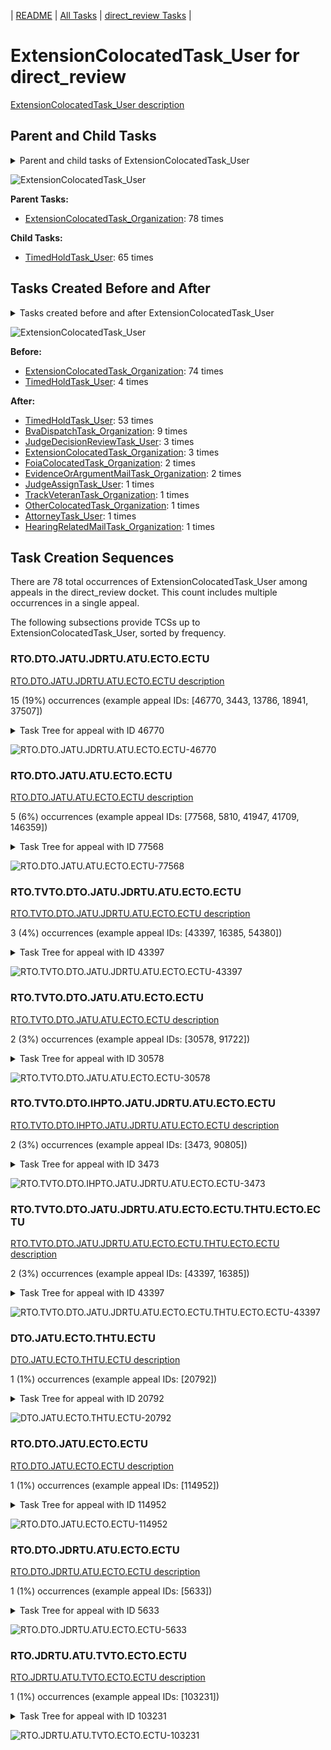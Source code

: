 <!-- DO NOT EDIT THIS FILE.  This file is autogenerated. -->
| [README](../README.md) | [All Tasks](../alltasks.md) | [direct_review Tasks](tasklist.md) |

# ExtensionColocatedTask_User for direct_review

[ExtensionColocatedTask_User description](../descr/ExtensionColocatedTask_User.md)

## Parent and Child Tasks

<details><summary markdown='span'>Parent and child tasks of ExtensionColocatedTask_User
</summary>

```
digraph G {
rankdir=LR;
node [shape=box]
"ExtensionColocatedTask_User" -> "TimedHoldTask_User" [label=65]
"ExtensionColocatedTask_Organization" -> "ExtensionColocatedTask_User" [label=78]
}
```
</details>

![ExtensionColocatedTask_User](dot/ExtensionColocatedTask_User-parentchild.dot.png)

**Parent Tasks:**

   * [ExtensionColocatedTask_Organization](ExtensionColocatedTask_Organization.md): 78 times

**Child Tasks:**

   * [TimedHoldTask_User](TimedHoldTask_User.md): 65 times

## Tasks Created Before and After

<details><summary markdown='span'>Tasks created before and after ExtensionColocatedTask_User</summary>

```
digraph G {
rankdir=LR;

"ExtensionColocatedTask_User" -> "TimedHoldTask_User" [label=53]
"ExtensionColocatedTask_User" -> "BvaDispatchTask_Organization" [label=9]
"ExtensionColocatedTask_User" -> "JudgeDecisionReviewTask_User" [label=3]
"ExtensionColocatedTask_User" -> "ExtensionColocatedTask_Organization" [label=3]
"ExtensionColocatedTask_User" -> "FoiaColocatedTask_Organization" [label=2]
"ExtensionColocatedTask_User" -> "EvidenceOrArgumentMailTask_Organization" [label=2]
"ExtensionColocatedTask_User" -> "TrackVeteranTask_Organization" [label=1]
"ExtensionColocatedTask_User" -> "OtherColocatedTask_Organization" [label=1]
"ExtensionColocatedTask_User" -> "JudgeAssignTask_User" [label=1]
"ExtensionColocatedTask_User" -> "HearingRelatedMailTask_Organization" [label=1]
"ExtensionColocatedTask_User" -> "AttorneyTask_User" [label=1]
"ExtensionColocatedTask_Organization" -> "ExtensionColocatedTask_User" [label=74]
"TimedHoldTask_User" -> "ExtensionColocatedTask_User" [label=4]
}
```
</details>

![ExtensionColocatedTask_User](dot/ExtensionColocatedTask_User.dot.png)

**Before:**

   * [ExtensionColocatedTask_Organization](ExtensionColocatedTask_Organization.md): 74 times
   * [TimedHoldTask_User](TimedHoldTask_User.md): 4 times

**After:**

   * [TimedHoldTask_User](TimedHoldTask_User.md): 53 times
   * [BvaDispatchTask_Organization](BvaDispatchTask_Organization.md): 9 times
   * [JudgeDecisionReviewTask_User](JudgeDecisionReviewTask_User.md): 3 times
   * [ExtensionColocatedTask_Organization](ExtensionColocatedTask_Organization.md): 3 times
   * [FoiaColocatedTask_Organization](FoiaColocatedTask_Organization.md): 2 times
   * [EvidenceOrArgumentMailTask_Organization](EvidenceOrArgumentMailTask_Organization.md): 2 times
   * [JudgeAssignTask_User](JudgeAssignTask_User.md): 1 times
   * [TrackVeteranTask_Organization](TrackVeteranTask_Organization.md): 1 times
   * [OtherColocatedTask_Organization](OtherColocatedTask_Organization.md): 1 times
   * [AttorneyTask_User](AttorneyTask_User.md): 1 times
   * [HearingRelatedMailTask_Organization](HearingRelatedMailTask_Organization.md): 1 times

## Task Creation Sequences

There are 78 total occurrences of ExtensionColocatedTask_User among appeals in the direct_review docket.  This count includes multiple occurrences in a single appeal.

The following subsections provide TCSs up to ExtensionColocatedTask_User, sorted by frequency.

### RTO.DTO.JATU.JDRTU.ATU.ECTO.ECTU

[RTO.DTO.JATU.JDRTU.ATU.ECTO.ECTU description](../descr/RTO.DTO.JATU.JDRTU.ATU.ECTO.ECTU.md)

15 (19%) occurrences (example appeal IDs: [46770, 3443, 13786, 18941, 37507])

<details><summary markdown='span'>Task Tree for appeal with ID 46770</summary>

```
@startuml
skinparam {
  ObjectBorderColor #555
  ObjectBorderThickness 0
  ObjectFontStyle bold
  ObjectFontSize 14
  ObjectAttributeFontColor #333
  ObjectAttributeFontSize 12
}
  object 0.RootTask #8dd3c7 {
Organization
}
  object 1.DistributionTask #ffffb3 {
Organization
}
  object 2.JudgeAssignTask #ccebc5 {
User
}
  object 3.JudgeDecisionReviewTask #d9d9d9 {
User
}
  object 4.AttorneyTask #bc80bd {
User
}
  object 5.ExtensionColocatedTask #ffed6f {
Organization
}
  object 6.ExtensionColocatedTask #ffed6f {
User  <back:white>    </back>
}
  object 7.TimedHoldTask #fccde5 {
User
}
  object 8.TimedHoldTask #fccde5 {
User
}
  object 9.TimedHoldTask #fccde5 {
User
}
  object 10.TimedHoldTask #fccde5 {
User
}
  object 11.EvidenceOrArgumentMailTask #ffffb3 {
Organization
}
  object 12.AttorneyRewriteTask #b3de69 {
User
}
  object 13.BvaDispatchTask #b3de69 {
Organization
}
  object 14.BvaDispatchTask #b3de69 {
User
}
0.RootTask -- 1.DistributionTask
0.RootTask -- 2.JudgeAssignTask
0.RootTask -- 3.JudgeDecisionReviewTask
3.JudgeDecisionReviewTask -- 4.AttorneyTask
4.AttorneyTask -- 5.ExtensionColocatedTask
5.ExtensionColocatedTask -- 6.ExtensionColocatedTask
6.ExtensionColocatedTask -- 7.TimedHoldTask
6.ExtensionColocatedTask -- 8.TimedHoldTask
6.ExtensionColocatedTask -- 9.TimedHoldTask
6.ExtensionColocatedTask -- 10.TimedHoldTask
0.RootTask -- 11.EvidenceOrArgumentMailTask
3.JudgeDecisionReviewTask -- 12.AttorneyRewriteTask
0.RootTask -- 13.BvaDispatchTask
13.BvaDispatchTask -- 14.BvaDispatchTask
@enduml
```
</details>

![RTO.DTO.JATU.JDRTU.ATU.ECTO.ECTU-46770](uml/RTO.DTO.JATU.JDRTU.ATU.ECTO.ECTU-46770.png)

### RTO.DTO.JATU.ATU.ECTO.ECTU

[RTO.DTO.JATU.ATU.ECTO.ECTU description](../descr/RTO.DTO.JATU.ATU.ECTO.ECTU.md)

5 (6%) occurrences (example appeal IDs: [77568, 5810, 41947, 41709, 146359])

<details><summary markdown='span'>Task Tree for appeal with ID 77568</summary>

```
@startuml
skinparam {
  ObjectBorderColor #555
  ObjectBorderThickness 0
  ObjectFontStyle bold
  ObjectFontSize 14
  ObjectAttributeFontColor #333
  ObjectAttributeFontSize 12
}
  object 0.RootTask #8dd3c7 {
Organization
}
  object 1.DistributionTask #ffffb3 {
Organization
}
  object 2.JudgeAssignTask #ccebc5 {
User
}
  object 3.JudgeDecisionReviewTask #d9d9d9 {
User
}
  object 4.AttorneyTask #bc80bd {
User
}
  object 5.ExtensionColocatedTask #ffed6f {
Organization
}
  object 6.ExtensionColocatedTask #ffed6f {
User  <back:white>    </back>
}
  object 7.TimedHoldTask #fccde5 {
User
}
  object 8.TimedHoldTask #fccde5 {
User
}
  object 9.JudgeDecisionReviewTask #d9d9d9 {
User
}
  object 10.JudgeDecisionReviewTask #d9d9d9 {
User
}
  object 11.BvaDispatchTask #b3de69 {
Organization
}
  object 12.BvaDispatchTask #b3de69 {
User
}
  object 13.EvidenceOrArgumentMailTask #ffffb3 {
Organization
}
  object 14.EvidenceOrArgumentMailTask #ffffb3 {
Organization
}
  object 15.EvidenceOrArgumentMailTask #ffffb3 {
User
}
0.RootTask -- 1.DistributionTask
0.RootTask -- 2.JudgeAssignTask
0.RootTask -- 3.JudgeDecisionReviewTask
10.JudgeDecisionReviewTask -- 4.AttorneyTask
4.AttorneyTask -- 5.ExtensionColocatedTask
5.ExtensionColocatedTask -- 6.ExtensionColocatedTask
6.ExtensionColocatedTask -- 7.TimedHoldTask
6.ExtensionColocatedTask -- 8.TimedHoldTask
0.RootTask -- 9.JudgeDecisionReviewTask
0.RootTask -- 10.JudgeDecisionReviewTask
0.RootTask -- 11.BvaDispatchTask
11.BvaDispatchTask -- 12.BvaDispatchTask
0.RootTask -- 13.EvidenceOrArgumentMailTask
13.EvidenceOrArgumentMailTask -- 14.EvidenceOrArgumentMailTask
14.EvidenceOrArgumentMailTask -- 15.EvidenceOrArgumentMailTask
@enduml
```
</details>

![RTO.DTO.JATU.ATU.ECTO.ECTU-77568](uml/RTO.DTO.JATU.ATU.ECTO.ECTU-77568.png)

### RTO.TVTO.DTO.JATU.JDRTU.ATU.ECTO.ECTU

[RTO.TVTO.DTO.JATU.JDRTU.ATU.ECTO.ECTU description](../descr/RTO.TVTO.DTO.JATU.JDRTU.ATU.ECTO.ECTU.md)

3 (4%) occurrences (example appeal IDs: [43397, 16385, 54380])

<details><summary markdown='span'>Task Tree for appeal with ID 43397</summary>

```
@startuml
skinparam {
  ObjectBorderColor #555
  ObjectBorderThickness 0
  ObjectFontStyle bold
  ObjectFontSize 14
  ObjectAttributeFontColor #333
  ObjectAttributeFontSize 12
}
  object 0.RootTask #8dd3c7 {
Organization
}
  object 1.TrackVeteranTask #bebada {
Organization
}
  object 2.DistributionTask #ffffb3 {
Organization
}
  object 3.JudgeAssignTask #ccebc5 {
User
}
  object 4.JudgeDecisionReviewTask #d9d9d9 {
User
}
  object 5.AttorneyTask #bc80bd {
User
}
  object 6.ExtensionColocatedTask #ffed6f {
Organization
}
  object 7.ExtensionColocatedTask #ffed6f {
User  <back:white>    </back>
}
  object 8.TimedHoldTask #fccde5 {
User
}
  object 9.ExtensionColocatedTask #ffed6f {
Organization
}
  object 10.ExtensionColocatedTask #ffed6f {
User  <back:white>    </back>
}
  object 11.TimedHoldTask #fccde5 {
User
}
  object 12.TimedHoldTask #fccde5 {
User
}
  object 13.OtherColocatedTask #80b1d3 {
Organization
}
  object 14.OtherColocatedTask #80b1d3 {
User
}
  object 15.OtherColocatedTask #80b1d3 {
Organization
}
  object 16.OtherColocatedTask #80b1d3 {
User
}
  object 17.TimedHoldTask #fccde5 {
User
}
0.RootTask -- 1.TrackVeteranTask
0.RootTask -- 2.DistributionTask
0.RootTask -- 3.JudgeAssignTask
0.RootTask -- 4.JudgeDecisionReviewTask
4.JudgeDecisionReviewTask -- 5.AttorneyTask
5.AttorneyTask -- 6.ExtensionColocatedTask
6.ExtensionColocatedTask -- 7.ExtensionColocatedTask
7.ExtensionColocatedTask -- 8.TimedHoldTask
5.AttorneyTask -- 9.ExtensionColocatedTask
9.ExtensionColocatedTask -- 10.ExtensionColocatedTask
10.ExtensionColocatedTask -- 11.TimedHoldTask
10.ExtensionColocatedTask -- 12.TimedHoldTask
5.AttorneyTask -- 13.OtherColocatedTask
13.OtherColocatedTask -- 14.OtherColocatedTask
5.AttorneyTask -- 15.OtherColocatedTask
15.OtherColocatedTask -- 16.OtherColocatedTask
16.OtherColocatedTask -- 17.TimedHoldTask
@enduml
```
</details>

![RTO.TVTO.DTO.JATU.JDRTU.ATU.ECTO.ECTU-43397](uml/RTO.TVTO.DTO.JATU.JDRTU.ATU.ECTO.ECTU-43397.png)

### RTO.TVTO.DTO.JATU.ATU.ECTO.ECTU

[RTO.TVTO.DTO.JATU.ATU.ECTO.ECTU description](../descr/RTO.TVTO.DTO.JATU.ATU.ECTO.ECTU.md)

2 (3%) occurrences (example appeal IDs: [30578, 91722])

<details><summary markdown='span'>Task Tree for appeal with ID 30578</summary>

```
@startuml
skinparam {
  ObjectBorderColor #555
  ObjectBorderThickness 0
  ObjectFontStyle bold
  ObjectFontSize 14
  ObjectAttributeFontColor #333
  ObjectAttributeFontSize 12
}
  object 0.RootTask #8dd3c7 {
Organization
}
  object 1.TrackVeteranTask #bebada {
Organization
}
  object 2.DistributionTask #ffffb3 {
Organization
}
  object 3.JudgeAssignTask #ccebc5 {
User
}
  object 4.JudgeDecisionReviewTask #d9d9d9 {
User
}
  object 5.AttorneyTask #bc80bd {
User
}
  object 6.ExtensionColocatedTask #ffed6f {
Organization
}
  object 7.ExtensionColocatedTask #ffed6f {
User  <back:white>    </back>
}
  object 8.JudgeDecisionReviewTask #d9d9d9 {
User
}
  object 9.BvaDispatchTask #b3de69 {
Organization
}
  object 10.BvaDispatchTask #b3de69 {
User
}
0.RootTask -- 1.TrackVeteranTask
0.RootTask -- 2.DistributionTask
0.RootTask -- 3.JudgeAssignTask
0.RootTask -- 4.JudgeDecisionReviewTask
8.JudgeDecisionReviewTask -- 5.AttorneyTask
5.AttorneyTask -- 6.ExtensionColocatedTask
6.ExtensionColocatedTask -- 7.ExtensionColocatedTask
0.RootTask -- 8.JudgeDecisionReviewTask
0.RootTask -- 9.BvaDispatchTask
9.BvaDispatchTask -- 10.BvaDispatchTask
@enduml
```
</details>

![RTO.TVTO.DTO.JATU.ATU.ECTO.ECTU-30578](uml/RTO.TVTO.DTO.JATU.ATU.ECTO.ECTU-30578.png)

### RTO.TVTO.DTO.IHPTO.JATU.JDRTU.ATU.ECTO.ECTU

[RTO.TVTO.DTO.IHPTO.JATU.JDRTU.ATU.ECTO.ECTU description](../descr/RTO.TVTO.DTO.IHPTO.JATU.JDRTU.ATU.ECTO.ECTU.md)

2 (3%) occurrences (example appeal IDs: [3473, 90805])

<details><summary markdown='span'>Task Tree for appeal with ID 3473</summary>

```
@startuml
skinparam {
  ObjectBorderColor #555
  ObjectBorderThickness 0
  ObjectFontStyle bold
  ObjectFontSize 14
  ObjectAttributeFontColor #333
  ObjectAttributeFontSize 12
}
  object 0.RootTask #8dd3c7 {
Organization
}
  object 1.TrackVeteranTask #bebada {
Organization
}
  object 2.DistributionTask #ffffb3 {
Organization
}
  object 3.InformalHearingPresentationTask #fdb462 {
Organization
}
  object 4.JudgeAssignTask #ccebc5 {
User
}
  object 5.JudgeDecisionReviewTask #d9d9d9 {
User
}
  object 6.AttorneyTask #bc80bd {
User
}
  object 7.ExtensionColocatedTask #ffed6f {
Organization
}
  object 8.ExtensionColocatedTask #ffed6f {
User  <back:white>    </back>
}
  object 9.ExtensionColocatedTask #ffed6f {
User  <back:white>    </back>
}
  object 10.BvaDispatchTask #b3de69 {
Organization
}
  object 11.BvaDispatchTask #b3de69 {
User
}
0.RootTask -- 1.TrackVeteranTask
0.RootTask -- 2.DistributionTask
2.DistributionTask -- 3.InformalHearingPresentationTask
0.RootTask -- 4.JudgeAssignTask
0.RootTask -- 5.JudgeDecisionReviewTask
5.JudgeDecisionReviewTask -- 6.AttorneyTask
6.AttorneyTask -- 7.ExtensionColocatedTask
7.ExtensionColocatedTask -- 8.ExtensionColocatedTask
7.ExtensionColocatedTask -- 9.ExtensionColocatedTask
0.RootTask -- 10.BvaDispatchTask
10.BvaDispatchTask -- 11.BvaDispatchTask
@enduml
```
</details>

![RTO.TVTO.DTO.IHPTO.JATU.JDRTU.ATU.ECTO.ECTU-3473](uml/RTO.TVTO.DTO.IHPTO.JATU.JDRTU.ATU.ECTO.ECTU-3473.png)

### RTO.TVTO.DTO.JATU.JDRTU.ATU.ECTO.ECTU.THTU.ECTO.ECTU

[RTO.TVTO.DTO.JATU.JDRTU.ATU.ECTO.ECTU.THTU.ECTO.ECTU description](../descr/RTO.TVTO.DTO.JATU.JDRTU.ATU.ECTO.ECTU.THTU.ECTO.ECTU.md)

2 (3%) occurrences (example appeal IDs: [43397, 16385])

<details><summary markdown='span'>Task Tree for appeal with ID 43397</summary>

```
@startuml
skinparam {
  ObjectBorderColor #555
  ObjectBorderThickness 0
  ObjectFontStyle bold
  ObjectFontSize 14
  ObjectAttributeFontColor #333
  ObjectAttributeFontSize 12
}
  object 0.RootTask #8dd3c7 {
Organization
}
  object 1.TrackVeteranTask #bebada {
Organization
}
  object 2.DistributionTask #ffffb3 {
Organization
}
  object 3.JudgeAssignTask #ccebc5 {
User
}
  object 4.JudgeDecisionReviewTask #d9d9d9 {
User
}
  object 5.AttorneyTask #bc80bd {
User
}
  object 6.ExtensionColocatedTask #ffed6f {
Organization
}
  object 7.ExtensionColocatedTask #ffed6f {
User  <back:white>    </back>
}
  object 8.TimedHoldTask #fccde5 {
User
}
  object 9.ExtensionColocatedTask #ffed6f {
Organization
}
  object 10.ExtensionColocatedTask #ffed6f {
User  <back:white>    </back>
}
  object 11.TimedHoldTask #fccde5 {
User
}
  object 12.TimedHoldTask #fccde5 {
User
}
  object 13.OtherColocatedTask #80b1d3 {
Organization
}
  object 14.OtherColocatedTask #80b1d3 {
User
}
  object 15.OtherColocatedTask #80b1d3 {
Organization
}
  object 16.OtherColocatedTask #80b1d3 {
User
}
  object 17.TimedHoldTask #fccde5 {
User
}
0.RootTask -- 1.TrackVeteranTask
0.RootTask -- 2.DistributionTask
0.RootTask -- 3.JudgeAssignTask
0.RootTask -- 4.JudgeDecisionReviewTask
4.JudgeDecisionReviewTask -- 5.AttorneyTask
5.AttorneyTask -- 6.ExtensionColocatedTask
6.ExtensionColocatedTask -- 7.ExtensionColocatedTask
7.ExtensionColocatedTask -- 8.TimedHoldTask
5.AttorneyTask -- 9.ExtensionColocatedTask
9.ExtensionColocatedTask -- 10.ExtensionColocatedTask
10.ExtensionColocatedTask -- 11.TimedHoldTask
10.ExtensionColocatedTask -- 12.TimedHoldTask
5.AttorneyTask -- 13.OtherColocatedTask
13.OtherColocatedTask -- 14.OtherColocatedTask
5.AttorneyTask -- 15.OtherColocatedTask
15.OtherColocatedTask -- 16.OtherColocatedTask
16.OtherColocatedTask -- 17.TimedHoldTask
@enduml
```
</details>

![RTO.TVTO.DTO.JATU.JDRTU.ATU.ECTO.ECTU.THTU.ECTO.ECTU-43397](uml/RTO.TVTO.DTO.JATU.JDRTU.ATU.ECTO.ECTU.THTU.ECTO.ECTU-43397.png)

### DTO.JATU.ECTO.THTU.ECTU

[DTO.JATU.ECTO.THTU.ECTU description](../descr/DTO.JATU.ECTO.THTU.ECTU.md)

1 (1%) occurrences (example appeal IDs: [20792])

<details><summary markdown='span'>Task Tree for appeal with ID 20792</summary>

```
@startuml
skinparam {
  ObjectBorderColor #555
  ObjectBorderThickness 0
  ObjectFontStyle bold
  ObjectFontSize 14
  ObjectAttributeFontColor #333
  ObjectAttributeFontSize 12
}
  object 0.RootTask #8dd3c7 {
Organization
}
  object 1.TrackVeteranTask #bebada {
Organization
}
  object 2.DistributionTask #ffffb3 {
Organization
}
  object 3.JudgeAssignTask #ccebc5 {
User
}
  object 4.JudgeDecisionReviewTask #d9d9d9 {
User
}
  object 5.AttorneyTask #bc80bd {
User
}
  object 6.ExtensionColocatedTask #ffed6f {
Organization
}
  object 7.ExtensionColocatedTask #ffed6f {
User  <back:white>    </back>
}
  object 8.TimedHoldTask #fccde5 {
User
}
  object 9.ExtensionColocatedTask #ffed6f {
User  <back:white>    </back>
}
  object 10.TimedHoldTask #fccde5 {
User
}
  object 11.ExtensionColocatedTask #ffed6f {
Organization
}
  object 12.ExtensionColocatedTask #ffed6f {
User  <back:white>    </back>
}
  object 13.TimedHoldTask #fccde5 {
User
}
0.RootTask -- 1.TrackVeteranTask
0.RootTask -- 2.DistributionTask
0.RootTask -- 3.JudgeAssignTask
0.RootTask -- 4.JudgeDecisionReviewTask
4.JudgeDecisionReviewTask -- 5.AttorneyTask
5.AttorneyTask -- 6.ExtensionColocatedTask
6.ExtensionColocatedTask -- 7.ExtensionColocatedTask
7.ExtensionColocatedTask -- 8.TimedHoldTask
6.ExtensionColocatedTask -- 9.ExtensionColocatedTask
9.ExtensionColocatedTask -- 10.TimedHoldTask
5.AttorneyTask -- 11.ExtensionColocatedTask
11.ExtensionColocatedTask -- 12.ExtensionColocatedTask
12.ExtensionColocatedTask -- 13.TimedHoldTask
@enduml
```
</details>

![DTO.JATU.ECTO.THTU.ECTU-20792](uml/DTO.JATU.ECTO.THTU.ECTU-20792.png)

### RTO.DTO.JATU.ECTO.ECTU

[RTO.DTO.JATU.ECTO.ECTU description](../descr/RTO.DTO.JATU.ECTO.ECTU.md)

1 (1%) occurrences (example appeal IDs: [114952])

<details><summary markdown='span'>Task Tree for appeal with ID 114952</summary>

```
@startuml
skinparam {
  ObjectBorderColor #555
  ObjectBorderThickness 0
  ObjectFontStyle bold
  ObjectFontSize 14
  ObjectAttributeFontColor #333
  ObjectAttributeFontSize 12
}
  object 0.RootTask #8dd3c7 {
Organization
}
  object 1.DistributionTask #ffffb3 {
Organization
}
  object 2.JudgeAssignTask #ccebc5 {
User
}
  object 3.JudgeAssignTask #ccebc5 {
User
}
  object 4.JudgeDecisionReviewTask #d9d9d9 {
User
}
  object 5.AttorneyTask #bc80bd {
User
}
  object 6.ExtensionColocatedTask #ffed6f {
Organization
}
  object 7.ExtensionColocatedTask #ffed6f {
User  <back:white>    </back>
}
  object 8.TimedHoldTask #fccde5 {
User
}
  object 9.JudgeAssignTask #ccebc5 {
User
}
  object 10.JudgeAssignTask #ccebc5 {
User
}
  object 11.JudgeAssignTask #ccebc5 {
User
}
  object 12.JudgeDecisionReviewTask #d9d9d9 {
User
}
  object 13.AttorneyTask #bc80bd {
User
}
  object 14.BvaDispatchTask #b3de69 {
Organization
}
  object 15.BvaDispatchTask #b3de69 {
User
}
0.RootTask -- 1.DistributionTask
0.RootTask -- 2.JudgeAssignTask
0.RootTask -- 3.JudgeAssignTask
0.RootTask -- 4.JudgeDecisionReviewTask
4.JudgeDecisionReviewTask -- 5.AttorneyTask
5.AttorneyTask -- 6.ExtensionColocatedTask
6.ExtensionColocatedTask -- 7.ExtensionColocatedTask
7.ExtensionColocatedTask -- 8.TimedHoldTask
0.RootTask -- 9.JudgeAssignTask
0.RootTask -- 10.JudgeAssignTask
0.RootTask -- 11.JudgeAssignTask
0.RootTask -- 12.JudgeDecisionReviewTask
12.JudgeDecisionReviewTask -- 13.AttorneyTask
0.RootTask -- 14.BvaDispatchTask
14.BvaDispatchTask -- 15.BvaDispatchTask
@enduml
```
</details>

![RTO.DTO.JATU.ECTO.ECTU-114952](uml/RTO.DTO.JATU.ECTO.ECTU-114952.png)

### RTO.DTO.JDRTU.ATU.ECTO.ECTU

[RTO.DTO.JDRTU.ATU.ECTO.ECTU description](../descr/RTO.DTO.JDRTU.ATU.ECTO.ECTU.md)

1 (1%) occurrences (example appeal IDs: [5633])

<details><summary markdown='span'>Task Tree for appeal with ID 5633</summary>

```
@startuml
skinparam {
  ObjectBorderColor #555
  ObjectBorderThickness 0
  ObjectFontStyle bold
  ObjectFontSize 14
  ObjectAttributeFontColor #333
  ObjectAttributeFontSize 12
}
  object 0.RootTask #8dd3c7 {
Organization
}
  object 1.DistributionTask #ffffb3 {
Organization
}
  object 2.JudgeDecisionReviewTask #d9d9d9 {
User
}
  object 3.AttorneyTask #bc80bd {
User
}
  object 4.ExtensionColocatedTask #ffed6f {
Organization
}
  object 5.ExtensionColocatedTask #ffed6f {
User  <back:white>    </back>
}
  object 6.TrackVeteranTask #bebada {
Organization
}
  object 7.BvaDispatchTask #b3de69 {
Organization
}
  object 8.BvaDispatchTask #b3de69 {
User
}
0.RootTask -- 1.DistributionTask
0.RootTask -- 2.JudgeDecisionReviewTask
2.JudgeDecisionReviewTask -- 3.AttorneyTask
3.AttorneyTask -- 4.ExtensionColocatedTask
4.ExtensionColocatedTask -- 5.ExtensionColocatedTask
0.RootTask -- 6.TrackVeteranTask
0.RootTask -- 7.BvaDispatchTask
7.BvaDispatchTask -- 8.BvaDispatchTask
@enduml
```
</details>

![RTO.DTO.JDRTU.ATU.ECTO.ECTU-5633](uml/RTO.DTO.JDRTU.ATU.ECTO.ECTU-5633.png)

### RTO.JDRTU.ATU.TVTO.ECTO.ECTU

[RTO.JDRTU.ATU.TVTO.ECTO.ECTU description](../descr/RTO.JDRTU.ATU.TVTO.ECTO.ECTU.md)

1 (1%) occurrences (example appeal IDs: [103231])

<details><summary markdown='span'>Task Tree for appeal with ID 103231</summary>

```
@startuml
skinparam {
  ObjectBorderColor #555
  ObjectBorderThickness 0
  ObjectFontStyle bold
  ObjectFontSize 14
  ObjectAttributeFontColor #333
  ObjectAttributeFontSize 12
}
  object 0.RootTask #8dd3c7 {
Organization
}
  object 1.JudgeDecisionReviewTask #d9d9d9 {
User
}
  object 2.AttorneyTask #bc80bd {
User
}
  object 3.TrackVeteranTask #bebada {
Organization
}
  object 4.ExtensionColocatedTask #ffed6f {
Organization
}
  object 5.ExtensionColocatedTask #ffed6f {
User  <back:white>    </back>
}
  object 6.TimedHoldTask #fccde5 {
User
}
  object 7.BvaDispatchTask #b3de69 {
Organization
}
  object 8.BvaDispatchTask #b3de69 {
User
}
0.RootTask -- 1.JudgeDecisionReviewTask
1.JudgeDecisionReviewTask -- 2.AttorneyTask
0.RootTask -- 3.TrackVeteranTask
2.AttorneyTask -- 4.ExtensionColocatedTask
4.ExtensionColocatedTask -- 5.ExtensionColocatedTask
5.ExtensionColocatedTask -- 6.TimedHoldTask
0.RootTask -- 7.BvaDispatchTask
7.BvaDispatchTask -- 8.BvaDispatchTask
@enduml
```
</details>

![RTO.JDRTU.ATU.TVTO.ECTO.ECTU-103231](uml/RTO.JDRTU.ATU.TVTO.ECTO.ECTU-103231.png)

